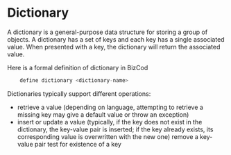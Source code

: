 # Dictionary

A dictionary is a general-purpose data structure for storing a group of objects. A dictionary has a set of keys and each key has a single associated value. When presented with a key, the dictionary will return the associated value.

Here is a formal definition of dictionary in BizCod 

```js
    define dictionary <dictionary-name>
```

Dictionaries typically support different operations:

- retrieve a value (depending on language, attempting to retrieve a missing key may give a default value or throw an exception)
- insert or update a value (typically, if the key does not exist in the dictionary, the key-value pair is inserted; if the key already exists, its corresponding value is overwritten with the new one)
remove a key-value pair
test for existence of a key

